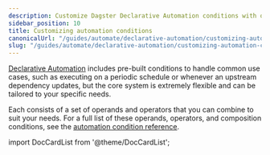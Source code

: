 ```yaml
---
description: Customize Dagster Declarative Automation conditions with operands and operators that you can combine to suite your needs.
sidebar_position: 10
title: Customizing automation conditions
canonicalUrl: "/guides/automate/declarative-automation/customizing-automation-conditions"
slug: "/guides/automate/declarative-automation/customizing-automation-conditions"
---
```


[Declarative Automation](/guides/automate/declarative-automation) includes pre-built conditions to handle common use cases, such as executing on a periodic schedule or whenever an upstream dependency updates, but the core system is extremely flexible and can be tailored to your specific needs.

Each <PyObject section="assets" module="dagster" object="AutomationCondition" /> consists of a set of operands and operators that you can combine to suit your needs. For a full list of these operands, operators, and composition conditions, see the [automation condition reference](/guides/automate/declarative-automation/automation-condition-reference).

import DocCardList from '@theme/DocCardList';

<DocCardList />
